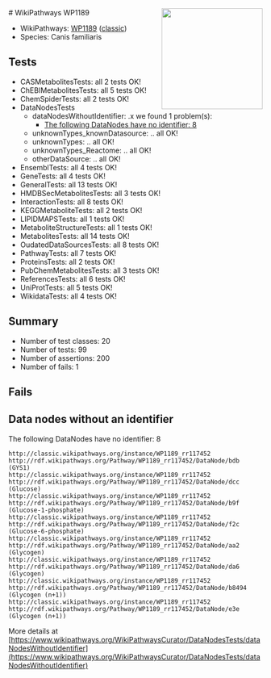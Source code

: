 <img style="float: right; width: 200px" src="https://upload.wikimedia.org/wikipedia/commons/thumb/8/83/Wplogo_with_text_500.png/640px-Wplogo_with_text_500.png" />
# WikiPathways WP1189

* WikiPathways: [WP1189](https://wikipathways.org/pathways/WP1189) ([classic](https://classic.wikipathways.org/instance/WP1189))
* Species: Canis familiaris
## Tests
* CASMetabolitesTests: all 2 tests OK!
* ChEBIMetabolitesTests: all 5 tests OK!
* ChemSpiderTests: all 2 tests OK!
* DataNodesTests
    * dataNodesWithoutIdentifier: .x we found 1 problem(s):
        * [The following DataNodes have no identifier: 8](#d2d32fa7)
    * unknownTypes_knownDatasource: .. all OK!
    * unknownTypes: .. all OK!
    * unknownTypes_Reactome: .. all OK!
    * otherDataSource: .. all OK!
* EnsemblTests: all 4 tests OK!
* GeneTests: all 4 tests OK!
* GeneralTests: all 13 tests OK!
* HMDBSecMetabolitesTests: all 3 tests OK!
* InteractionTests: all 8 tests OK!
* KEGGMetaboliteTests: all 2 tests OK!
* LIPIDMAPSTests: all 1 tests OK!
* MetaboliteStructureTests: all 1 tests OK!
* MetabolitesTests: all 14 tests OK!
* OudatedDataSourcesTests: all 8 tests OK!
* PathwayTests: all 7 tests OK!
* ProteinsTests: all 2 tests OK!
* PubChemMetabolitesTests: all 3 tests OK!
* ReferencesTests: all 6 tests OK!
* UniProtTests: all 5 tests OK!
* WikidataTests: all 4 tests OK!


## Summary

* Number of test classes: 20
* Number of tests: 99
* Number of assertions: 200
* Number of fails: 1

## Fails

<a name="d2d32fa7" />

## Data nodes without an identifier

The following DataNodes have no identifier: 8
```
http://classic.wikipathways.org/instance/WP1189_rr117452 http://rdf.wikipathways.org/Pathway/WP1189_rr117452/DataNode/bdb (GYS1)
http://classic.wikipathways.org/instance/WP1189_rr117452 http://rdf.wikipathways.org/Pathway/WP1189_rr117452/DataNode/dcc (Glucose)
http://classic.wikipathways.org/instance/WP1189_rr117452 http://rdf.wikipathways.org/Pathway/WP1189_rr117452/DataNode/b9f (Glucose-1-phosphate)
http://classic.wikipathways.org/instance/WP1189_rr117452 http://rdf.wikipathways.org/Pathway/WP1189_rr117452/DataNode/f2c (Glucose-6-phosphate)
http://classic.wikipathways.org/instance/WP1189_rr117452 http://rdf.wikipathways.org/Pathway/WP1189_rr117452/DataNode/aa2 (Glycogen)
http://classic.wikipathways.org/instance/WP1189_rr117452 http://rdf.wikipathways.org/Pathway/WP1189_rr117452/DataNode/da6 (Glycogen)
http://classic.wikipathways.org/instance/WP1189_rr117452 http://rdf.wikipathways.org/Pathway/WP1189_rr117452/DataNode/b8494 (Glycogen (n+1))
http://classic.wikipathways.org/instance/WP1189_rr117452 http://rdf.wikipathways.org/Pathway/WP1189_rr117452/DataNode/e3e (Glycogen (n+1))
```

More details at [https://www.wikipathways.org/WikiPathwaysCurator/DataNodesTests/dataNodesWithoutIdentifier](https://www.wikipathways.org/WikiPathwaysCurator/DataNodesTests/dataNodesWithoutIdentifier)

